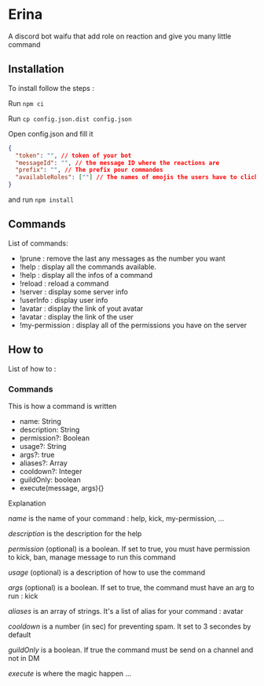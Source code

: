 # Erina

A discord bot waifu that add role on reaction and give you many little command

## Installation

To install follow the steps :

Run `npm ci`

Run `cp config.json.dist config.json`

Open config.json and fill it

```json
{
  "token": "", // token of your bot
  "messageId": "", // the message ID where the reactions are
  "prefix": "", // The prefix pour commandes
  "availableRoles": [""] // The names of emojis the users have to click to get a role with the same name. ex : :rose: will set to the user a role named rose (must be already created onto your server)
}
```

and run `npm install`

## Commands

List of commands:

- !prune <number> : remove the last any messages as the number you want
- !help : display all the commands available.
- !help <command> : display all the infos of a command
- !reload <command> : reload a command
- !server : display some server info
- !userInfo : display user info
- !avatar : display the link of yout avatar
- !avatar <user> : display the link of the user
- !my-permission : display all of the permissions you have on the server

## How to

List of how to :

### Commands

This is how a command is written

- name: String
- description: String
- permission?: Boolean
- usage?: String
- args?: true
- aliases?: Array<string>
- cooldown?: Integer
- guildOnly: boolean
- execute(message, args){}

Explanation

_name_ is the name of your command : help, kick, my-permission, ...

_description_ is the description for the help

_permission_ (optional) is a boolean. If set to true, you must have permission to kick, ban, manage message to run this command

_usage_ (optional) is a description of how to use the command

_args_ (optional) is a boolean. If set to true, the command must have an arg to run : kick

_aliases_ is an array of strings. It's a list of alias for your command : avatar

_cooldown_ is a number (in sec) for preventing spam. It set to 3 secondes by default

_guildOnly_ is a boolean. If true the command must be send on a channel and not in DM

_execute_ is where the magic happen ...
